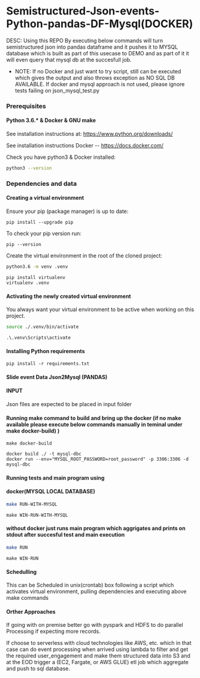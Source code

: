 # Semistructured-Json-events-Python-pandas-DF-Mysql(DOCKER)

DESC: Using this REPO By executing below commands will turn semistructured json into pandas dataframe and it pushes it to MYSQL database which is built as part of this usecase to DEMO and as part of it it will even query that mysql db at the succesfull job.

* NOTE: If no Docker and just want to try script, still can be executed which gives the output and also throws exception as NO SQL DB AVAILABLE.
If docker and mysql approach is not used, please ignore tests failing on json_mysql_test.py
### Prerequisites
#### Python 3.6.* & Docker & GNU make

See installation instructions at: https://www.python.org/downloads/

See installation instructions Docker -- https://docs.docker.com/

Check you have python3 & Docker installed:

```bash
python3 --version
```

### Dependencies and data

#### Creating a virtual environment

Ensure your pip (package manager) is up to date:

```
pip install --upgrade pip
```

To check your pip version run:

```
pip --version
```

Create the virtual environment in the root of the cloned project:
```bash
python3.6 -m venv .venv
```
```windows
pip install virtualenv
virtualenv .venv
```

#### Activating the newly created virtual environment

You always want your virtual environment to be active when working on this project.

```bash
source ./.venv/bin/activate
```
```windows
.\.venv\Scripts\activate
```

#### Installing Python requirements

```
pip install -r requirements.txt
```

#### Slide event Data Json2Mysql (PANDAS)

#### INPUT

Json files are expected to be placed in input folder

#### Running make command to build and bring up the docker (if no make available please execute below commands manually in teminal under make docker-build) )
```
make docker-build
```
```
docker build ./ -t mysql-dbc
docker run --env="MYSQL_ROOT_PASSWORD=root_password" -p 3306:3306 -d mysql-dbc
```

#### Running tests and main program using 

#### docker(MYSQL LOCAL DATABASE) 

```bash
make RUN-WITH-MYSQL
```
```windows
make WIN-RUN-WITH-MYSQL
```

#### without docker just runs main program which aggrigates and prints on stdout after succesful test and main execution

```bash
make RUN
```
```windows
make WIN-RUN
```

#### Schedulling 
This can be Scheduled in unix(crontab) box following a script which activates virtual environment, pulling dependencies and executing above make commands 

#### Orther Approaches  

If going with on premise better go with pyspark and HDFS to do parallel Processing if expecting more records.

If choose to serverless with cloud technologies like AWS, etc. which in that case can do event processing when arrived using lambda to filter and get the required user_engagement and make them structured data into S3 and at the EOD trigger a (EC2, Fargate, or AWS GLUE) etl job which aggregate and push to sql database.
